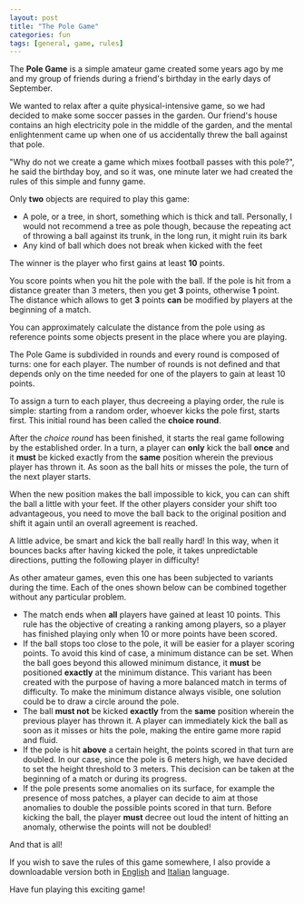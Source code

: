 ```yaml
---
layout: post
title: "The Pole Game"
categories: fun
tags: [general, game, rules]
---
```


The **Pole Game** is a simple amateur game created some years ago by me and
my group of friends during a friend's birthday in the early days of September.

We wanted to relax after a quite physical-intensive game, so we had decided to
make some soccer passes in the garden. Our friend's house contains an high
electricity pole in the middle of the garden, and the mental enlightenment
came up when one of us accidentally threw the ball against that pole.

"Why do not we create a game which mixes football passes with this pole?", he
said the birthday boy, and so it was, one minute later we had created the rules
of this simple and funny game.

Only **two** objects are required to play this game:

- A pole, or a tree, in short, something which is thick and tall. Personally,
I would not recommend a tree as pole though, because the repeating act of
throwing a ball against its trunk, in the long run, it might ruin its bark
- Any kind of ball which does not break when kicked with the feet

The winner is the player who first gains at least **10** points.

You score points when you hit the pole with the ball. If the pole is hit from
a distance greater than 3 meters, then you get **3** points, otherwise
**1** point. The distance which allows to get **3** points **can** be modified
by players at the beginning of a match.

You can approximately calculate the distance from the pole using as reference
points some objects present in the place where you are playing.

The Pole Game is subdivided in rounds and every round is composed of turns: one
for each player. The number of rounds is not defined and that depends only on
the time needed for one of the players to gain at least 10 points.

To assign a turn to each player, thus decreeing a playing order, the rule is
simple: starting from a random order, whoever kicks the pole first, starts
first. This initial round has been called the **choice round**.

After the *choice round* has been finished, it starts the real game following by
the established order. In a turn, a player can **only** kick the ball **once** and it
**must** be kicked exactly from the **same** position wherein the previous
player has thrown it.
As soon as the ball hits or misses the pole, the turn of the next player starts.

When the new position makes the ball impossible to kick, you can can shift the
ball a little with your feet. If the other players consider your shift too
advantageous, you need to move the ball back to the original position and shift
it again until an overall agreement is reached.

A little advice, be smart and kick the ball really hard! In this way, when it
bounces backs after having kicked the pole, it takes unpredictable directions,
putting the following player in difficulty!

As other amateur games, even this one has been subjected to variants during
the time. Each of the ones shown below can be combined together without
any particular problem.

- The match ends when **all** players have gained at least 10 points.
This rule has the objective of creating a ranking among players, so a player
has finished playing only when 10 or more points have been scored.
- If the ball stops too close to the pole, it will be easier for a player
scoring points. To avoid this kind of case, a minimum distance can be set.
When the ball goes beyond this allowed minimum distance, it **must** be
positioned **exactly** at the minimum distance. This variant has been created
with the purpose of having a more balanced match in terms of difficulty.
To make the minimum distance always visible, one solution could be to draw
a circle around the pole.
- The ball **must not** be kicked **exactly** from the **same** position wherein
the previous player has thrown it. A player can immediately kick the ball as
soon as it misses or hits the pole, making the entire game more rapid and fluid.
- If the pole is hit **above** a certain height, the points scored in that turn are
doubled. In our case, since the pole is 6 meters high, we have decided to set
the height threshold to 3 meters. This decision can be taken at the beginning of
a match or during its progress.
- If the pole presents some anomalies on its surface, for example the presence
of moss patches, a player can decide to aim at those anomalies to double the
possible points scored in that turn. Before kicking the ball, the
player **must** decree out loud the intent of hitting an anomaly, otherwise
the points will not be doubled!

And that is all!

If you wish to save the rules of this game somewhere, I also provide a
downloadable version both in
[English](https://luni-4.github.io/pdfs/english/polegame.pdf) and
[Italian](https://luni-4.github.io/pdfs/italian/polegame.pdf) language.

Have fun playing this exciting game!

